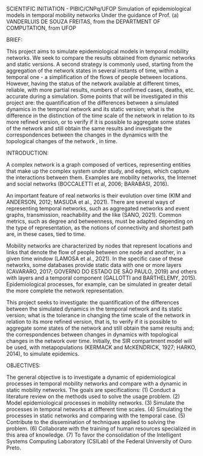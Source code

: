 SCIENTIFIC INITIATION - PIBIC/CNPq/UFOP
Simulation of epidemiological models in temporal mobility networks
Under the guidance of Prof. (a) VANDERLUIS DE SOUZA FREITAS, from the DEPARTMENT OF COMPUTATION, from UFOP

BRIEF:

This project aims to simulate epidemiological models in temporal mobility networks. We seek to compare the results 
obtained from dynamic networks and static versions. A second strategy is commonly used, starting from the aggregation
of the network states in several instants of time, within a temporal one - a simplification of the flows of people 
between locations. However, having the status of the network available at different times, reliable, with more partial 
results, numbers of confirmed cases, deaths, etc. accurate during a simulation. Some points that will be investigated 
in this project are: the quantification of the differences between a simulated dynamics in the temporal network and 
its static version; what is the difference in the distinction of the time scale of the network in relation to its more 
refined version, or to verify if it is possible to aggregate some states of the network and still obtain the same 
results and investigate the correspondences between the changes in the dynamics with the topological changes of the 
network , in time.

INTRODUCTION:

A complex network is a graph composed of vertices, representing entities that make up the complex system under study, 
and edges, which capture the interactions between them. Examples are mobility networks, the Internet and social 
networks (BOCCALETTI et al, 2006; BARABÁSI, 2016).

An important feature of real networks is their evolution over time (KIM and ANDERSON, 2012; MASUDA et al., 2021). 
There are several ways of representing temporal networks, such as aggregated networks and event graphs, transmission, 
reachability and the like (SANO, 2021). Common metrics, such as degree and betweenness, must be adapted depending on 
the type of representation, as the notions of connectivity and shortest path are, in these cases, tied to time.

Mobility networks are characterized by nodes that represent locations and links that denote the flow of people between 
one node and another, in a given time window (LAMOSA et al., 2021). In the specific case of these networks, some 
databases provide static data with one or more layers (CAVARARO, 2017; GOVERNO DO ESTADO DE SÃO PAULO, 2019) and 
others with layers and a temporal component (GALLOTTI and BARTHELEMY, 2015). Epidemiological processes, for example, 
can be simulated in greater detail the more complete the network representation.

This project seeks to investigate: the quantification of the differences between the simulated dynamics in the temporal 
network and its static version; what is the tolerance in changing the time scale of the network in relation to its more 
refined version, that is, to verify if it is possible to aggregate some states of the network and still obtain the same 
results and; the correspondences between changes in dynamics with topological changes in the network over time. 
Initially, the SIR compartment model will be used, with metapopulations (KERMACK and McKENDRICK, 1927; HARKO, 2014), 
to simulate epidemics.

OBJECTIVES:

The general objective is to investigate a dynamic of epidemiological processes in temporal mobility networks and 
compare with a dynamic in static mobility networks. The goals are specifications:
(1) Conduct a literature review on the methods used to solve the usage problem.
(2) Model epidemiological processes in mobility networks.
(3) Simulate the processes in temporal networks at different time scales.
(4) Simulating the processes in static networks and comparing with the temporal case.
(5) Contribute to the dissemination of techniques applied to solving the problem.
(6) Collaborate with the training of human resources specialized in this area of knowledge.
(7) To favor the consolidation of the Intelligent Systems Computing Laboratory (CSILab) of the Federal University of 
Ouro Preto.
